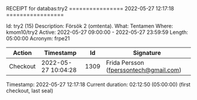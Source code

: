 RECEIPT for databas:try2
================ 2022-05-27 12:17:18 =================

Id:          try2 (15)
Description: Försök 2 (omtenta).
What:        Tentamen
Where:       kmom10/try2
Active:      2022-05-27 09:00:00 - 2022-05-27 23:59:59
Length:      05:00:00
Acronym:     frpe21

| Action   | Timestamp           | Id    | Signature |
|----------|---------------------|-------|-----------|
| Checkout | 2022-05-27 10:04:28 |  1309 | Frida Persson (fperssontech@gmail.com) |

Timestamp:        2022-05-27 12:17:18
Current duration: 02:12:50 (05:00:00) (first checkout, last seal)

